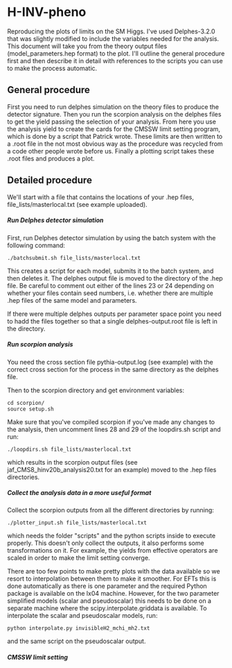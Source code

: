 # H-INV-pheno
Reproducing the plots of limits on the SM Higgs. I've used Delphes-3.2.0 that was slightly modified to include the variables needed for the analysis. This document will take you from the theory output files (model_parameters.hep format) to the plot. I'll outline the general procedure first and then describe it in detail with references to the scripts you can use to make the process automatic.

## General procedure
First you need to run delphes simulation on the theory files to produce the detector signature. Then you run the scorpion analysis on the delphes files to get the yield passing the selection of your analysis. From here you use the analysis yield to create the cards for the CMSSW limit setting program, which is done by a script that Patrick wrote. These limits are then written to a .root file in the not most obvious way as the procedure was recycled from a code other people wrote before us. Finally a plotting script takes these .root files and produces a plot.

## Detailed procedure

We'll start with a file that contains the locations of your .hep files, file_lists/masterlocal.txt (see example uploaded).

##### Run Delphes detector simulation

First, run Delphes detector simulation by using the batch system with the following command:
```
./batchsubmit.sh file_lists/masterlocal.txt
```
This creates a script for each model, submits it to the batch system, and then deletes it. The delphes output file is moved to the directory of the .hep file. Be careful to comment out either of the lines 23 or 24 depending on whether your files contain seed numbers, i.e. whether there are multiple .hep files of the same model and parameters.

If there were multiple delphes outputs per parameter space point you need to hadd the files together so that a single delphes-output.root file is left in the directory.

##### Run scorpion analysis

You need the cross section file pythia-output.log (see example) with the correct cross section for the process in the same directory as the delphes file.

Then to the scorpion directory and get environment variables:
```
cd scorpion/
source setup.sh
```
Make sure that you've compiled scorpion if you've made any changes to the analysis, then uncomment lines 28 and 29 of the loopdirs.sh script and run:
```
./loopdirs.sh file_lists/masterlocal.txt 
```
which results in the scorpion output files (see jaf_CMS8_hinv20b_analysis20.txt for an example) moved to the .hep files directories.

##### Collect the analysis data in a more useful format

Collect the scorpion outputs from all the different directories by running:
```
./plotter_input.sh file_lists/masterlocal.txt 
```
which needs the folder "scripts" and the python scripts inside to execute properly. This doesn't only collect the outputs, it also performs some transformations on it. For example, the yields from effective operators are scaled in order to make the limit setting converge.

There are too few points to make pretty plots with the data available so we resort to interpolation between them to make it smoother. For EFTs this is done automatically as there is one parameter and the required Python package is available on the lx04 machine. However, for the two parameter simplified models (scalar and pseudoscalar) this needs to be done on a separate machine where the scipy.interpolate.griddata is available. To interpolate the scalar and pseudoscalar models, run:
```
python interpolate.py invisibleH2_mchi_mh2.txt
```
and the same script on the pseudoscalar output.

##### CMSSW limit setting







